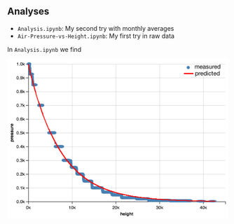 
## Analyses
* `Analysis.ipynb`: My second try with monthly averages
* `Air-Pressure-vs-Height.ipynb`: My first try in raw data

In `Analysis.ipynb` we find

![](pressures.png)
